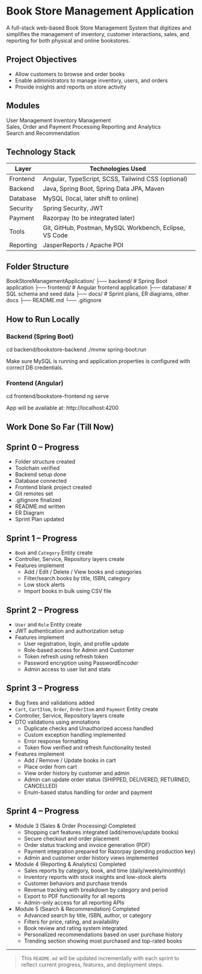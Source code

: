 # Book Store Management Application

A full-stack web-based Book Store Management System that digitizes and simplifies the management of inventory, customer interactions, sales, and reporting for both physical and online bookstores.

## Project Objectives

- Allow customers to browse and order books
- Enable administrators to manage inventory, users, and orders
- Provide insights and reports on store activity

## Modules

User Management
Inventory Management  
Sales, Order and Payment Processing
Reporting and Analytics  
Search and Recommendation

## Technology Stack

| Layer      | Technologies Used                                       |
|------------|---------------------------------------------------------|
| Frontend   | Angular, TypeScript, SCSS, Tailwind CSS (optional)      |
| Backend    | Java, Spring Boot, Spring Data JPA, Maven               |
| Database   | MySQL (local, later shift to online)                    |
| Security   | Spring Security, JWT                                    |
| Payment    | Razorpay (to be integrated later)                       |
| Tools      | Git, GitHub, Postman, MySQL Workbench, Eclipse, VS Code |
| Reporting  | JasperReports / Apache POI                              |


## Folder Structure

BookStoreManagementApplication/
├── backend/ # Spring Boot application
├── frontend/ # Angular frontend application
├── database/ # SQL schema and seed data
├── docs/ # Sprint plans, ER diagrams, other docs
├── README.md
└── .gitignore


## How to Run Locally

### Backend (Spring Boot)

cd backend/bookstore-backend
./mvnw spring-boot:run


Make sure MySQL is running and application.properties is configured with correct DB credentials.

### Frontend (Angular)

cd frontend/bookstore-frontend
ng serve


App will be available at: http://localhost:4200



## Work Done So Far (Till Now)

## Sprint 0 – Progress

- Folder structure created
- Toolchain verified
- Backend setup done
- Database connected
- Frontend blank project created
- Git remotes set
- .gitignore finalized
- README.md written
- ER Diagram
- Sprint Plan updated

## Sprint 1 – Progress

- `Book` and `Category` Entity create
- Controller, Service, Repository layers create
- Features implement
  - Add / Edit / Delete / View books and categories
  - Filter/search books by title, ISBN, category 
  - Low stock alerts
  - Import books in bulk using CSV file

## Sprint 2 – Progress

- `User` and `Role` Entity create
- JWT authentication and authorization setup
- Features implement
  - User registration, login, and profile update
  - Role-based access for Admin and Customer
  - Token refresh using refresh token
  - Password encryption using PasswordEncoder
  - Admin access to user list and stats

## Sprint 3 – Progress

- Bug fixes and validations added
- `Cart`, `CartItem`, `Order`, `OrderItem` and `Payment` Entity create
- Controller, Service, Repository layers create
- DTO validations using annotations
  - Duplicate checks and Unauthorized access handled
  - Custom exception handling implemented
  - Error response formatting
  - Token flow verified and refresh functionality tested
- Features implement
  - Add / Remove / Update books in cart
  - Place order from cart
  - View order history by customer and admin
  - Admin can update order status (SHIPPED, DELIVERED, RETURNED, CANCELLED)
  - Enum-based status handling for order and payment

## Sprint 4 – Progress

- Module 3 (Sales & Order Processing) Completed
  - Shopping cart features integrated (add/remove/update books)
  - Secure checkout and order placement
  - Order status tracking and invoice generation (PDF)
  - Payment integration prepared for Razorpay (pending production key)
  - Admin and customer order history views implemented
- Module 4 (Reporting & Analytics) Completed
  - Sales reports by category, book, and time (daily/weekly/monthly)
  - Inventory reports with stock insights and low-stock alerts
  - Customer behaviors and purchase trends
  - Revenue tracking with breakdown by category and period
  - Export to PDF functionality for all reports
  - Admin-only access for all reporting APIs
- Module 5 (Search & Recommendation) Completed
  - Advanced search by title, ISBN, author, or category
  - Filters for price, rating, and availability
  - Book review and rating system integrated
  - Personalized recommendations based on user purchase history
  - Trending section showing most purchased and top-rated books
  
---

> This `README.md` will be updated incrementally with each sprint to reflect current progress, features, and deployment steps.
